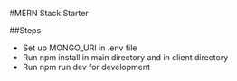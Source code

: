 #MERN Stack Starter

##Steps

- Set up MONGO_URI in .env file
- Run npm install in main directory and in client directory
- Run npm run dev for development

